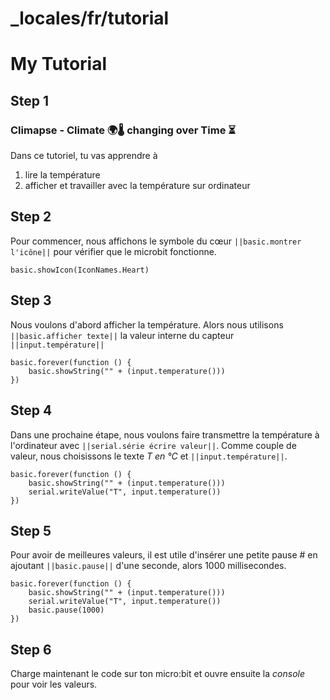 # _locales/fr/tutorial
# My Tutorial
## Step 1

### Climapse - Climate 🌍🌡️ changing over Time  ⏳️

Dans ce tutoriel, tu vas apprendre à
1. lire la température
2. afficher et travailler avec la température sur ordinateur

## Step 2

Pour commencer, nous affichons le symbole du cœur ``||basic.montrer l'icône||`` pour vérifier que le microbit fonctionne. 

```blocks
basic.showIcon(IconNames.Heart)
```

## Step 3

Nous voulons d'abord afficher la température. 
Alors nous utilisons ``||basic.afficher texte||`` la valeur interne du capteur  ``||input.température||`` 

```blocks
basic.forever(function () {
    basic.showString("" + (input.temperature()))
})
```

## Step 4

Dans une prochaine étape, nous voulons faire transmettre la température à l'ordinateur avec ``||serial.série écrire valeur||``.
Comme couple de valeur, nous choisissons le texte *T en °C* et ``||input.température||``.

```blocks
basic.forever(function () {
    basic.showString("" + (input.temperature()))
    serial.writeValue("T", input.temperature())
})
```

## Step 5

Pour avoir de meilleures valeurs, il est utile d'insérer une petite pause #
en ajoutant ``||basic.pause||`` d'une seconde, alors 1000 millisecondes.

```blocks
basic.forever(function () {
    basic.showString("" + (input.temperature()))
    serial.writeValue("T", input.temperature())
    basic.pause(1000)
})
```

## Step 6

Charge maintenant le code sur ton micro:bit et ouvre ensuite la *console* pour voir les valeurs.


 <!-- for PXT/microbit -->
<script src="https://makecode.com/gh-pages-embed.js"></script><script>makeCodeRender("{{ site.makecode.home_url }}", "{{ site.github.owner_name }}/{{ site.github.repository_name }}");</script>
